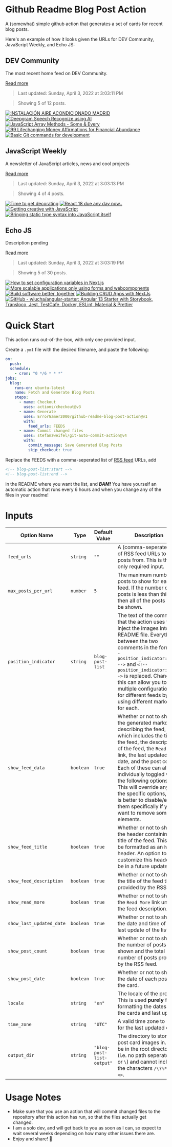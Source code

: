 # Github Readme Blog Post Action

A (somewhat) simple github action that generates a set of cards for recent blog posts.

Here's an example of how it looks given the URLs for DEV Community, JavaScript Weekly, and Echo JS:

<!-- post-list:start -->
## DEV Community

The most recent home feed on DEV Community.

[Read more](https://dev.to)
> Last updated: Sunday, April 3, 2022 at 3:03:11 PM

> Showing 5 of 12 posts.

[![INSTALACIÓN AIRE ACONDICIONADO MADRID](https://raw.githubusercontent.com/ErrorGamer2000/github-readme-blog-post-action/main/generated_files/DEV_Community/INSTALACIÓN_AIRE_ACONDICIONADO_MADRID.svg)](https://dev.to/siraj5050/instalacion-aire-acondicionado-madrid-np5)
[![Deepgram Speech Recognize using AI](https://raw.githubusercontent.com/ErrorGamer2000/github-readme-blog-post-action/main/generated_files/DEV_Community/Deepgram_Speech_Recognize_using_AI.svg)](https://dev.to/avacado98/deepgram-speech-recognize-using-ai-2d7p)
[![JavaScript Array Methods - Some & Every](https://raw.githubusercontent.com/ErrorGamer2000/github-readme-blog-post-action/main/generated_files/DEV_Community/JavaScript_Array_Methods_-_Some___Every.svg)](https://dev.to/justtanwa/javascript-array-methods-some-every-30bb)
[![99 Lifechanging Money Affirmations for Financial Abundance](https://raw.githubusercontent.com/ErrorGamer2000/github-readme-blog-post-action/main/generated_files/DEV_Community/99_Lifechanging_Money_Affirmations_for_Financial_Abundance.svg)](https://dev.to/monyaffi/99-lifechanging-money-affirmations-for-financial-abundance-nji)
[![Basic Git commands for development](https://raw.githubusercontent.com/ErrorGamer2000/github-readme-blog-post-action/main/generated_files/DEV_Community/Basic_Git_commands_for_development.svg)](https://dev.to/abhinandanmishra1/basic-git-commands-for-development-1766)


## JavaScript Weekly

A newsletter of JavaScript articles, news and cool projects

[Read more](https://javascriptweekly.com/)
> Last updated: Sunday, April 3, 2022 at 3:03:13 PM

> Showing 4 of 4 posts.

[![Time to get decorating](https://raw.githubusercontent.com/ErrorGamer2000/github-readme-blog-post-action/main/generated_files/JavaScript_Weekly/Time_to_get_decorating.svg)](https://javascriptweekly.com/issues/583)
[![React 18 due any day now..](https://raw.githubusercontent.com/ErrorGamer2000/github-readme-blog-post-action/main/generated_files/JavaScript_Weekly/React_18_due_any_day_now...svg)](https://javascriptweekly.com/issues/582)
[![Getting creative with JavaScript](https://raw.githubusercontent.com/ErrorGamer2000/github-readme-blog-post-action/main/generated_files/JavaScript_Weekly/Getting_creative_with_JavaScript.svg)](https://javascriptweekly.com/issues/581)
[![Bringing static type syntax into JavaScript itself](https://raw.githubusercontent.com/ErrorGamer2000/github-readme-blog-post-action/main/generated_files/JavaScript_Weekly/Bringing_static_type_syntax_into_JavaScript_itself.svg)](https://javascriptweekly.com/issues/580)


## Echo JS

Description pending

[Read more](
http://www.echojs.com
)
> Last updated: Sunday, April 3, 2022 at 3:03:19 PM

> Showing 5 of 30 posts.

[![How to set configuration variables in Next.js](https://raw.githubusercontent.com/ErrorGamer2000/github-readme-blog-post-action/main/generated_files/_Echo_JS_/How_to_set_configuration_variables_in_Next.js.svg)](https://blog.vulcanjs.org/how-to-set-configuration-variables-in-next-js-a81505e43dad)
[![More scalable applications only using forms and webcomponents](https://raw.githubusercontent.com/ErrorGamer2000/github-readme-blog-post-action/main/generated_files/_Echo_JS_/More_scalable_applications_only_using_forms_and_webcomponents.svg)](https://dev.to/uppercod/more-scalable-applications-only-using-forms-and-webcomponents-14ld)
[![Build software better, together](https://raw.githubusercontent.com/ErrorGamer2000/github-readme-blog-post-action/main/generated_files/_Echo_JS_/Build_software_better__together.svg)](https://github.com)
[![Building CRUD Apps with NextJs](https://raw.githubusercontent.com/ErrorGamer2000/github-readme-blog-post-action/main/generated_files/_Echo_JS_/Building_CRUD_Apps_with_NextJs.svg)](https://blog.openreplay.com/building-crud-apps-with-nextjs)
[![GitHub - wlucha/angular-starter: Angular 13 Starter with Storybook, Transloco, Jest, TestCafe, Docker, ESLint, Material & Prettier](https://raw.githubusercontent.com/ErrorGamer2000/github-readme-blog-post-action/main/generated_files/_Echo_JS_/GitHub_-_wlucha_angular-starter__Angular_13_Starter_with_Storybook__Transloco__Jest__TestCafe__Docker__ESLint__Material___Prettier.svg)](https://github.com/wlucha/angular-starter)


<!-- post-list:end -->

# Quick Start

This action runs out-of-the-box, with only one provided input.

Create a `.yml` file with the desired filename, and paste the following:

```yml
on:
  push:
  schedule:
    - cron: "0 */6 * * *"
jobs:
  blog:
    runs-on: ubuntu-latest
    name: Fetch and Generate Blog Posts
    steps:
      - name: Checkout
        uses: actions/checkout@v3
      - name: Generate
        uses: ErrorGamer2000/github-readme-blog-post-action@v1
        with:
          feed_urls: FEEDS
      - name: Commit changed files
        uses: stefanzweifel/git-auto-commit-action@v4
        with:
          commit_message: Save Generated Blog Posts
          skip_checkout: true
```

Replace the FEEDS with a comma-seperated list of [RSS feed](https://rss.com/blog/how-do-rss-feeds-work/) URLs, add

```md
<!-- blog-post-list:start -->
<!-- blog-post-list:end -->
```

in the README where you want the list, and **_BAM!_** You have yourself an automatic action that runs every 6 hours and when you change any of the files in your readme!

# Inputs

<table>
  <thead>
    <tr>
      <th>Option Name</th>
      <th>Type</th>
      <th>Default Value</th>
      <th>Description</th>
    </tr>
  </thead>
  <tbody>
    <tr>
      <td><code>feed_urls</code></td>
      <td><code>string</code></td>
      <td><code>""</code></td>
      <td>A (comma-seperated) list of RSS feed URLs to load posts from. This is the only required input.</td>
    </tr>
    <tr>
      <td><code>max_posts_per_url</code></td>
      <td><code>number</code></td>
      <td><code>5</code></td>
      <td>The maximum number of posts to show for each feed. If the number of posts is less than this, then all of the posts will be shown.</td>
    </tr>
    <tr>
      <td><code>position_indicator</code></td>
      <td><code>string</code></td>
      <td><code>blog-post-list</code></td>
      <td>The text of the comments that the action uses to inject the images into the README file. Everything between the two comments in the form <code>&lt;!-- position_indicator:start --&gt;</code> and <code>&lt;!-- position_indicator:end --&gt;</code> is replaced. Changing this can allow you to use multiple configurations for different feeds by using different markers for each.</td>
    </tr>
    <tr>
      <td><code>show_feed_data</code></td>
      <td><code>boolean</code></td>
      <td><code>true</code></td>
      <td>Whether or not to show the generated markdown describing the feed, which includes the title of the feed, the description of the feed, the <code>Read More</code> link, the last updated date, and the post count. Each of these can also be individually toggled with the following options. This will override any of the specific options, so it is better to disable/enable them specifically if you want to remove some elements.</td>
    </tr>
    <tr>
      <td><code>show_feed_title</code></td>
      <td><code>boolean</code></td>
      <td><code>true</code></td>
      <td>Whether or not to show the header containing the title of the feed. This will be formatted as an <code>h2</code> header. An option to customize this header will be in a future update.</td>
    </tr>
    <tr>
      <td><code>show_feed_description</code></td>
      <td><code>boolean</code></td>
      <td><code>true</code></td>
      <td>Whether or not to show the title of the feed that is provided by the RSS feed.</td>
    </tr>
    <tr>
      <td><code>show_read_more</code></td>
      <td><code>boolean</code></td>
      <td><code>true</code></td>
      <td>Whether or not to show the <code>Read More</code> link under the feed description.</td>
    </tr>
    <tr>
      <td><code>show_last_updated_date</code></td>
      <td><code>boolean</code></td>
      <td><code>true</code></td>
      <td>Whether or not to show the date and time of the last update of the list.</td>
    </tr>
    <tr>
      <td><code>show_post_count</code></td>
      <td><code>boolean</code></td>
      <td><code>true</code></td>
      <td>Whether or not to show the number of posts shown and the total number of posts provided by the RSS feed.</td>
    </tr>
    <tr>
      <td><code>show_post_date</code></td>
      <td><code>boolean</code></td>
      <td><code>true</code></td>
      <td>Whether or not to show the date of each post on the card.</td>
    </tr>
    <tr>
      <td><code>locale</code></td>
      <td><code>string</code></td>
      <td><code>"en"</code></td>
      <td>The locale of the project. This is used <strong>purely</strong> for formatting the dates of the cards and last update.</td>
    </tr>
    <tr>
      <td><code>time_zone</code></td>
      <td><code>string</code></td>
      <td><code>"UTC"</code></td>
      <td>A valid time zone to use for the last updated date.</td>
    </tr>
    <tr>
      <td><code>output_dir</code></td>
      <td><code>string</code></td>
      <td><code>"blog-post-list-output"</code></td>
      <td>The directory to store the post card images in. Must be in the root directory (i.e. no path seperators <code>/</code> or <code>\</code>) and cannot include the characters <code>/\?%*:|"&lt;&gt;</code>.</td>
    </tr>
<!--
    <tr>
      <td><code></code></td>
      <td><cde></cde></td>
      <td><code></code></td>
      <td></td>
    </tr>
-->
  </tbody>
</table>

# Usage Notes

- Make sure that you use an action that will commit changed files to the repository after this action has run, so that the files actually get changed.
- I am a solo dev, and will get back to you as soon as I can, so expect to wait several weeks depending on how many other issues there are.
- Enjoy and share! 🤗
